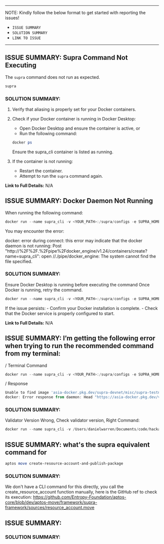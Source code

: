 --------------------------------------
NOTE: Kindly follow the below format to get started with reporting the issues!
- `ISSUE SUMMARY`
- `SOLUTION SUMMARY`
- `LINK TO ISSUE`
--------------------------------------
## ISSUE SUMMARY: Supra Command Not Executing

The `supra` command does not run as expected.

```PowerShell
supra
```

### SOLUTION SUMMARY:

1. Verify that aliasing is properly set for your Docker containers.
2. Check if your Docker container is running in Docker Desktop:

   - Open Docker Desktop and ensure the container is active, or
   - Run the following command:

   ```PowerShell
   docker ps
   ```

   Ensure the supra_cli container is listed as running.

3. If the container is not running:
   - Restart the container.
   - Attempt to run the `supra` command again.

**Link to Full Details:**
N/A

## ISSUE SUMMARY: Docker Daemon Not Running

When running the following command:

```PowerShell
docker run --name supra_cli -v <YOUR_PATH>:/supra/configs -e SUPRA_HOME=/supra/configs --net=host -itd asia-docker.pkg.dev/supra-devnet-misc/supra-testnet/validator-node:v6.3.0
```

You may encounter the error:

docker: error during connect: this error may indicate that the docker daemon is not running: Post "http://%2F%2F.%2Fpipe%2Fdocker_engine/v1.24/containers/create?name=supra_cli": open //./pipe/docker_engine: The system cannot find the file specified.

### SOLUTION SUMMARY:

Ensure Docker Desktop is running before executing the command
Once Docker is running, retry the command.

```PowerShell
docker run --name supra_cli -v <YOUR_PATH>:/supra/configs -e SUPRA_HOME=/supra/configs --net=host -itd asia-docker.pkg.dev/supra-devnet-misc/supra-testnet/validator-node:v6.3.0
```

If the issue persists: - Confirm your Docker installation is complete. - Check that the Docker service is properly configured to start.

**Link to Full Details:**
N/A

## ISSUE SUMMARY: I’m getting the following error when trying to run the recommended command from my terminal:

/ Terminal Command
```PowerShell
docker run --name supra_cli -v <YOUR_PATH>:/supra/configs -e SUPRA_HOME=/supra/configs --net=host -itd asia-docker.pkg.dev/supra-devnet- misc/supra-testnet/validator-node:v6.3.0
```
/ Response
```PowerShell
Unable to find image 'asia-docker.pkg.dev/supra-devnet/misc/supra-testnet/validator-node:v6.3.0' locally
docker: Error response from daemon: Head "https://asia-docker.pkg.dev/v2/supra-devnet/misc/supra-testnet/validator-node/manifests/v6.3.0": denied: Unauthenticated request. Unauthenticated requests do not have permission "artifactregistry.repositories.downloadArtifacts" on resource "projects/supra-devnet/locations/asia/repositories/misc" (or it may not exist).
```
### SOLUTION SUMMARY:
Validator Version Wrong, Check validator version, Right Command:
   ```PowerShell
docker run --name supra_cli -v /Users/danielwarren/Documents/code/hackathons/keystone-labs/permissionless-iii/apps/contracts/supra/supra_configs:/supra/configs -e SUPRA_HOME=/supra/configs --net=host -itd asia-docker.pkg.dev/supra-devnet- misc/supra-testnet/validator-node:v6.3.0
   ```

## ISSUE SUMMARY: what's the supra equivalent command for 

```PowerShell
aptos move create-resource-account-and-publish-package
```
### SOLUTION SUMMARY:
We don't have a CLI command for this directly, you call the create_resource_account function manually, here is the GitHub ref to check its execution: https://github.com/Entropy-Foundation/aptos-core/blob/dev/aptos-move/framework/supra-framework/sources/resource_account.move


## ISSUE SUMMARY:  

### SOLUTION SUMMARY:
